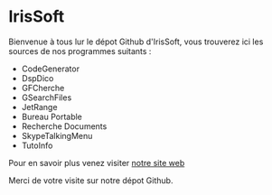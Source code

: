 # IrisSoft

Bienvenue à tous lur le dépot Github d'IrisSoft, vous trouverez ici les sources de nos programmes suitants :

* CodeGenerator
* DspDico
* GFCherche
* GSearchFiles
* JetRange
* Bureau Portable
* Recherche Documents
* SkypeTalkingMenu
* TutoInfo

Pour en savoir plus venez visiter [notre site web](www.irissoft.fr.nf)

Merci de votre visite sur notre dépot Github.

